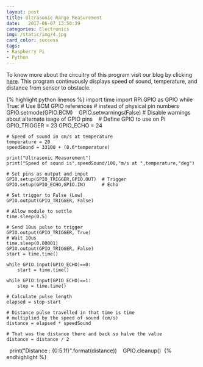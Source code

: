 ```yaml
---
layout: post
title: Ultrasonic Range Measurement
date:   2017-06-07 13:50:39
categories: Electronics
img: /static/img/4.jpg
card_color: success
tags: 
- Raspberry Pi
- Python
---
```

To know more about the circuitry of this program visit our blog by clicking [here](https://chipprogrammer.blogspot.in/2017/05/measuring-distance.html?m=1). This program continuously displays speed of sound, temperature, and distance from sensor to obstacle.

{% highlight python linenos %}
import time
import RPi.GPIO as GPIO
while True:
    # Use BCM GPIO references
    # instead of physical pin numbers
    GPIO.setmode(GPIO.BCM)
    GPIO.setwarnings(False) # Disable warnings about alternate isage of GPIO pins
    # Define GPIO to use on Pi
    GPIO_TRIGGER = 23
    GPIO_ECHO    = 24

    # Speed of sound in cm/s at temperature
    temperature = 20
    speedSound = 33100 + (0.6*temperature)

    print("Ultrasonic Measurement")
    print("Speed of sound is",speedSound/100,"m/s at ",temperature,"deg")

    # Set pins as output and input
    GPIO.setup(GPIO_TRIGGER,GPIO.OUT)  # Trigger
    GPIO.setup(GPIO_ECHO,GPIO.IN)      # Echo

    # Set trigger to False (Low)
    GPIO.output(GPIO_TRIGGER, False)

    # Allow module to settle
    time.sleep(0.5)

    # Send 10us pulse to trigger
    GPIO.output(GPIO_TRIGGER, True)
    # Wait 10us
    time.sleep(0.00001)
    GPIO.output(GPIO_TRIGGER, False)
    start = time.time()

    while GPIO.input(GPIO_ECHO)==0:
        start = time.time()

    while GPIO.input(GPIO_ECHO)==1:
        stop = time.time()

    # Calculate pulse length
    elapsed = stop-start

    # Distance pulse travelled in that time is time
    # multiplied by the speed of sound (cm/s)
    distance = elapsed * speedSound

    # That was the distance there and back so halve the value
    distance = distance / 2

    print("Distance : {0:5.1f}".format(distance))
    GPIO.cleanup()
  {% endhighlight %}
